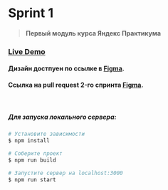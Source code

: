 # Sprint 1

> #### Первый модуль курса Яндекс Практикума

### [Live Demo](https://cranky-swartz-1fc742.netlify.app) 

#### Дизайн достпуен по ссылке в [Figma](https://www.figma.com/file/nmHbMkV5y3ozMiK238vWQ5/Module-1-Yandex?node-id=0%3A1).
#### Ссылка на pull request 2-го спринта [Figma](https://github.com/Breather08/middle.messenger.praktikum.yandex/pull/2).
<br/>

##### Для запуска локального сервера:

```bash
# Установите зависимости
$ npm install

# Соберите проект
$ npm run build

# Запустите сервер на localhost:3000
$ npm run start
```
